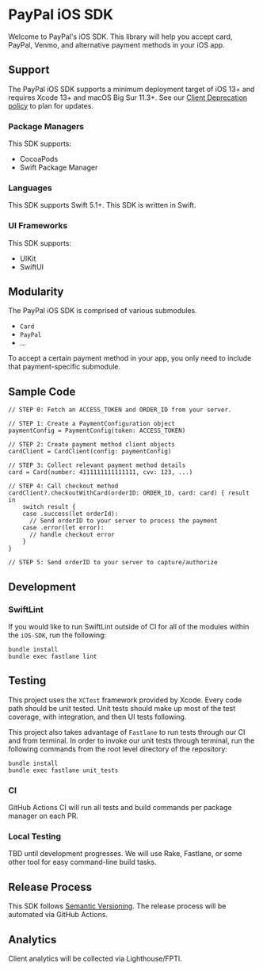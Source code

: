 # PayPal iOS SDK

Welcome to PayPal's iOS SDK. This library will help you accept card, PayPal, Venmo, and alternative payment methods in your iOS app.

## Support

The PayPal iOS SDK supports a minimum deployment target of iOS 13+ and requires Xcode 13+ and macOS Big Sur 11.3+. See our [Client Deprecation policy](https://developer.paypal.com/braintree/docs/guides/client-sdk/deprecation-policy/ios/v5) to plan for updates.

### Package Managers
This SDK supports:

* CocoaPods
* Swift Package Manager

### Languages

This SDK supports Swift 5.1+. This SDK is written in Swift.

### UI Frameworks
This SDK supports:

* UIKit
* SwiftUI

## Modularity

The PayPal iOS SDK is comprised of various submodules.
* `Card`
* `PayPal`
* ...

To accept a certain payment method in your app, you only need to include that payment-specific submodule.

## Sample Code

```
// STEP 0: Fetch an ACCESS_TOKEN and ORDER_ID from your server.

// STEP 1: Create a PaymentConfiguration object
paymentConfig = PaymentConfig(token: ACCESS_TOKEN)

// STEP 2: Create payment method client objects
cardClient = CardClient(config: paymentConfig)

// STEP 3: Collect relevant payment method details
card = Card(number: 4111111111111111, cvv: 123, ...)

// STEP 4: Call checkout method
cardClient?.checkoutWithCard(orderID: ORDER_ID, card: card) { result in
    switch result {
    case .success(let orderId):
      // Send orderID to your server to process the payment
    case .error(let error):
      // handle checkout error
    }
}

// STEP 5: Send orderID to your server to capture/authorize

```

## Development

### SwiftLint

If you would like to run SwiftLint outside of CI for all of the modules within the `iOS-SDK`, run the following:

```
bundle install
bundle exec fastlane lint
```

## Testing

This project uses the `XCTest` framework provided by Xcode. Every code path should be unit tested. Unit tests should make up most of the test coverage, with integration, and then UI tests following.

This project also takes advantage of `Fastlane` to run tests through our CI and from terminal.
In order to invoke our unit tests through terminal, run the following commands from the root level directory of the repository:
```
bundle install
bundle exec fastlane unit_tests
```

### CI

GitHub Actions CI will run all tests and build commands per package manager on each PR.

### Local Testing

TBD until development progresses. We will use Rake, Fastlane, or some other tool for easy command-line build tasks.

## Release Process

This SDK follows [Semantic Versioning](https://semver.org/). The release process will be automated via GitHub Actions.

## Analytics

Client analytics will be collected via Lighthouse/FPTI.
